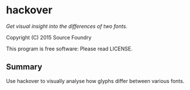 hackover
========
*Get visual insight into the differences of two fonts.*

Copyright (C) 2015 Source Foundry

This program is free software: Please read LICENSE.


Summary
-------

Use hackover to visually analyse how glyphs differ between various fonts.
